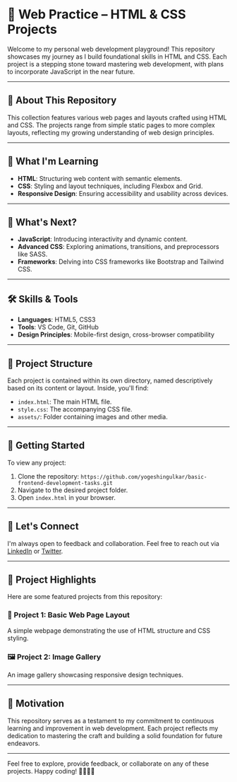 # 🧱 Web Practice – HTML & CSS Projects

Welcome to my personal web development playground! This repository showcases my journey as I build foundational skills in HTML and CSS. Each project is a stepping stone toward mastering web development, with plans to incorporate JavaScript in the near future.

---

## 🚀 About This Repository

This collection features various web pages and layouts crafted using HTML and CSS. The projects range from simple static pages to more complex layouts, reflecting my growing understanding of web design principles.

---

## 🧠 What I'm Learning

* **HTML**: Structuring web content with semantic elements.
* **CSS**: Styling and layout techniques, including Flexbox and Grid.
* **Responsive Design**: Ensuring accessibility and usability across devices.

---

## 🔮 What's Next?

* **JavaScript**: Introducing interactivity and dynamic content.
* **Advanced CSS**: Exploring animations, transitions, and preprocessors like SASS.
* **Frameworks**: Delving into CSS frameworks like Bootstrap and Tailwind CSS.

---

## 🛠️ Skills & Tools

* **Languages**: HTML5, CSS3
* **Tools**: VS Code, Git, GitHub
* **Design Principles**: Mobile-first design, cross-browser compatibility

---

## 📂 Project Structure

Each project is contained within its own directory, named descriptively based on its content or layout. Inside, you'll find:

* `index.html`: The main HTML file.
* `style.css`: The accompanying CSS file.
* `assets/`: Folder containing images and other media.

---

## 📌 Getting Started

To view any project:

1. Clone the repository:
   `https://github.com/yogeshingulkar/basic-frontend-development-tasks.git`
2. Navigate to the desired project folder.
3. Open `index.html` in your browser.

---

## 💬 Let's Connect

I'm always open to feedback and collaboration. Feel free to reach out via [LinkedIn](https://www.linkedin.com/in/yogesh-ingulkar/) or [Twitter](https://x.com/__yogiii_).

---

## 📸 Project Highlights

Here are some featured projects from this repository:

### 📄 Project 1: Basic Web Page Layout

A simple webpage demonstrating the use of HTML structure and CSS styling.

### 🖼️ Project 2: Image Gallery

An image gallery showcasing responsive design techniques.

---

## 📝 Motivation

This repository serves as a testament to my commitment to continuous learning and improvement in web development. Each project reflects my dedication to mastering the craft and building a solid foundation for future endeavors.

---

Feel free to explore, provide feedback, or collaborate on any of these projects. Happy coding! 👨‍💻👩‍💻
